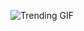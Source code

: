 ![Trending GIF](https://media3.giphy.com/media/xUPGcEliCc7bETyfO8/giphy.gif?cid=8bb21772696coaxsscx9ysfeh1afd3eibrm26hbsyixnn0n4&ep=v1_gifs_search&rid=giphy.gif&ct=g)
